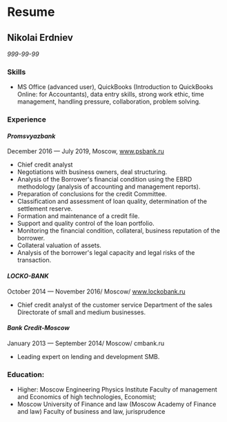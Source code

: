 # Resume

## Nikolai Erdniev

*999-99-99*

### Skills
* MS Office (advanced user), QuickBooks (Introduction to QuickBooks Online: for Accountants), data entry skills, strong work ethic, time management, handling pressure, collaboration, problem solving.

### Experience
#### _Promsvyazbank_ 
December 2016 — July 2019, Moscow, www.psbank.ru
* Chief credit analyst
* Negotiations with business owners, deal structuring.
* Analysis of the Borrower's financial condition using the EBRD methodology (analysis of accounting and management reports).
* Preparation of conclusions for the credit Committee.
* Classification and assessment of loan quality, determination of the settlement reserve.
* Formation and maintenance of a credit file.
* Support and quality control of the loan portfolio.
* Monitoring the financial condition, collateral, business reputation of the borrower.
* Collateral valuation of assets.
* Analysis of the borrower's legal capacity and legal risks of the transaction.

#### *LOCKO-BANK* 
October 2014 — November 2016/ Moscow/ www.lockobank.ru
* Chief credit analyst of the customer service Department of the sales Directorate of small and medium businesses.

#### *Bank Credit-Moscow* 
January 2013 — September 2014/ Moscow/ cmbank.ru
* Leading expert on lending and development SMB.

### Education:
* Higher: Moscow Engineering Physics Institute Faculty of management and Economics of high technologies, Economist;
* Moscow University of Finance and law (Moscow Academy of Finance and law)
Faculty of business and law, jurisprudence